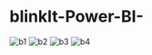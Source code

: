 # blinkIt-Power-BI-
![b1](https://github.com/user-attachments/assets/c94d7f83-3fed-4437-971e-42e0e25e2065)
![b2](https://github.com/user-attachments/assets/dedacc88-503f-4412-8ce7-1176ad839bb2)
![b3](https://github.com/user-attachments/assets/34bb55fc-1c28-4c8b-b770-dbe15a490138)
![b4](https://github.com/user-attachments/assets/e6c46b2c-4d04-4ffd-8733-5fcd08ef9e64)




